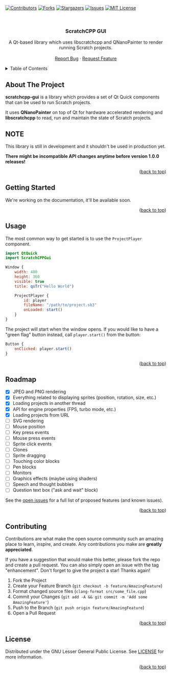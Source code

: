 <!-- Improved compatibility of back to top link: See: https://github.com/othneildrew/Best-README-Template/pull/73 -->
<a name="readme-top"></a>

<!-- PROJECT SHIELDS -->
<!--
*** I'm using markdown "reference style" links for readability.
*** Reference links are enclosed in brackets [ ] instead of parentheses ( ).
*** See the bottom of this document for the declaration of the reference variables
*** for contributors-url, forks-url, etc. This is an optional, concise syntax you may use.
*** https://www.markdownguide.org/basic-syntax/#reference-style-links
-->
[![Contributors][contributors-shield]][contributors-url]
[![Forks][forks-shield]][forks-url]
[![Stargazers][stars-shield]][stars-url]
[![Issues][issues-shield]][issues-url]
[![MIT License][license-shield]][license-url]



<!-- PROJECT LOGO -->
<br />
<div align="center">
  <!-- TODO: Add logo: <a href="https://github.com/scratchcpp/scratchcpp-gui">
    <img src="images/logo.png" alt="Logo" width="80" height="80">
  </a> -->

<h3 align="center">ScratchCPP GUI</h3>

  <p align="center">
    A Qt-based library which uses libscratchcpp and QNanoPainter to render running Scratch projects.
    <br />
    <!-- TODO: Add link to documentation: <a href="https://github.com/scratchcpp/scratchcpp-gui"><strong>Explore the docs »</strong></a>
    <br /> -->
    <br />
    <a href="https://github.com/scratchcpp/scratchcpp-gui/issues">Report Bug</a>
    ·
    <a href="https://github.com/scratchcpp/scratchcpp-gui/issues">Request Feature</a>
  </p>
</div>



<!-- TABLE OF CONTENTS -->
<details>
  <summary>Table of Contents</summary>
  <ol>
    <li>
      <a href="#about-the-project">About The Project</a>
    </li>
    <li>
      <a href="#getting-started">Getting Started</a>
    </li>
    <li><a href="#usage">Usage</a></li>
    <li><a href="#roadmap">Roadmap</a></li>
    <li><a href="#contributing">Contributing</a></li>
    <li><a href="#license">License</a></li>
  </ol>
</details>



<!-- ABOUT THE PROJECT -->
## About The Project

**scratchcpp-gui** is a library which provides a set of Qt Quick components that can be used to run Scratch projects.

It uses **QNanoPainter** on top of Qt for hardware accelerated rendering
and **libscratchcpp** to read, run and maintain the state of Scratch projects.

## NOTE
This library is still in development and it shouldn't be used in production yet.

**There might be incompatible API changes anytime before version 1.0.0 releases!**

<p align="right">(<a href="#readme-top">back to top</a>)</p>



<!-- GETTING STARTED -->
## Getting Started

We're working on the documentation, it'll be available soon.
<!-- TODO: Add link to documentation -->

<p align="right">(<a href="#readme-top">back to top</a>)</p>



<!-- USAGE EXAMPLES -->
## Usage
The most common way to get started is to use the `ProjectPlayer` component.
```qml
import QtQuick
import ScratchCPPGui

Window {
    width: 480
    height: 360
	visible: true
	title: qsTr("Hello World")

    ProjectPlayer {
        id: player
        fileName: "/path/to/project.sb3"
        onLoaded: start()
    }
}
```
The project will start when the window opens.
If you would like to have a "green flag" button instead, call `player.start()` from the button:
```qml
Button {
    onClicked: player.start()
}
```

<p align="right">(<a href="#readme-top">back to top</a>)</p>



<!-- ROADMAP -->
## Roadmap

- [x] JPEG and PNG rendering
- [x] Everything related to displaying sprites (position, rotation, size, etc.)
- [x] Loading projects in another thread
- [x] API for engine properties (FPS, turbo mode, etc.)
- [x] Loading projects from URL
- [ ] SVG rendering
- [ ] Mouse position
- [ ] Key press events
- [ ] Mouse press events
- [ ] Sprite click events
- [ ] Clones
- [ ] Sprite dragging
- [ ] Touching color blocks
- [ ] Pen blocks
- [ ] Monitors
- [ ] Graphics effects (maybe using shaders)
- [ ] Speech and thought bubbles
- [ ] Question text box ("ask and wait" block)

See the [open issues](https://github.com/scratchcpp/scratchcpp-gui/issues) for a full list of proposed features (and known issues).

<p align="right">(<a href="#readme-top">back to top</a>)</p>



<!-- CONTRIBUTING -->
## Contributing

Contributions are what make the open source community such an amazing place to learn, inspire, and create. Any contributions you make are **greatly appreciated**.

If you have a suggestion that would make this better, please fork the repo and create a pull request. You can also simply open an issue with the tag "enhancement".
Don't forget to give the project a star! Thanks again!

1. Fork the Project
2. Create your Feature Branch (`git checkout -b feature/AmazingFeature`)
3. Format changed source files (`clang-format src/some_file.cpp`)
4. Commit your Changes (`git add -A && git commit -m 'Add some AmazingFeature'`)
5. Push to the Branch (`git push origin feature/AmazingFeature`)
6. Open a Pull Request

<p align="right">(<a href="#readme-top">back to top</a>)</p>



<!-- LICENSE -->
## License

Distributed under the GNU Lesser General Public License. See [LICENSE](LICENSE) for more information.

<p align="right">(<a href="#readme-top">back to top</a>)</p>



<!-- MARKDOWN LINKS & IMAGES -->
<!-- https://www.markdownguide.org/basic-syntax/#reference-style-links -->
[contributors-shield]: https://img.shields.io/github/contributors/scratchcpp/scratchcpp-gui.svg?style=for-the-badge
[contributors-url]: https://github.com/scratchcpp/scratchcpp-gui/graphs/contributors
[forks-shield]: https://img.shields.io/github/forks/scratchcpp/scratchcpp-gui.svg?style=for-the-badge
[forks-url]: https://github.com/scratchcpp/scratchcpp-gui/network/members
[stars-shield]: https://img.shields.io/github/stars/scratchcpp/scratchcpp-gui.svg?style=for-the-badge
[stars-url]: https://github.com/scratchcpp/scratchcpp-gui/stargazers
[issues-shield]: https://img.shields.io/github/issues/scratchcpp/scratchcpp-gui.svg?style=for-the-badge
[issues-url]: https://github.com/scratchcpp/scratchcpp-gui/issues
[license-shield]: https://img.shields.io/github/license/scratchcpp/scratchcpp-gui.svg?style=for-the-badge
[license-url]: https://github.com/scratchcpp/scratchcpp-gui/blob/master/LICENSE
